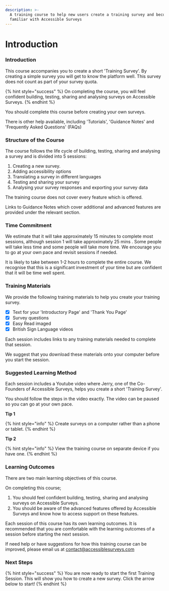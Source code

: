 ```yaml
---
description: >-
  A training course to help new users create a training survey and become
  familiar with Accessible Surveys
---
```


# Introduction

### Introduction

This course accompanies you to create a short 'Training Survey'.  By creating a simple survey you will get to know the platform well.   This survey does not count as part of your survey quota.&#x20;

{% hint style="success" %}
On completing the course, you will feel confident building, testing, sharing and analysing surveys on Accessible Surveys.
{% endhint %}

You should complete this course before creating your own surveys.

There is other help available, including 'Tutorials', 'Guidance Notes' and 'Frequently Asked Questions' (FAQs)

### Structure of the Course

The course follows the life cycle of building, testing, sharing and analysing a survey and is divided into 5 sessions:

1. Creating a new survey.
2. Adding accessibility options&#x20;
3. Translating a survey in different languages
4. Testing and sharing your survey
5. Analysing your survey responses and exporting your survey data

The training course does not cover every feature which is offered.

Links to Guidance Notes which cover additional and advanced features are provided under the relevant section.

### Time Commitment

We estimate that it will take approximately 15 minutes to complete most sessions, although session 1 will take approximately 25 mins . Some people will take less time and some people will take more time. We encourage you to go at your own pace and revisit sessions if needed.

It is likely to take between 1-2 hours to complete the entire course. We recognise that this is a significant investment of your time but are confident that it will be time well spent.

### Training Materials

We provide the following training materials to help you create your training survey.

* [x] Text for your 'Introductory Page' and 'Thank You Page'
* [x] Survey questions
* [x] Easy Read imaged
* [x] British Sign Language videos&#x20;

Each session includes links to any training materials needed to complete that session.

We suggest that you download these materials onto your computer before you start the session.

### Suggested Learning Method

Each session includes a Youtube video where Jerry, one of the Co-Founders of Accessible Surveys, helps you create a short 'Training Survey'.

You should follow the steps in the video exactly. The video can be paused so you can go at your own pace.

**Tip 1**

{% hint style="info" %}
Create surveys on a computer rather than a phone or tablet.
{% endhint %}

**Tip 2**

{% hint style="info" %}
View the training course on separate device if you have one.
{% endhint %}

### Learning Outcomes

There are two main learning objectives of this course.

On completing this course;

1. You should feel confident building, testing, sharing and analysing surveys on Accessible Surveys.
2. You should be aware of the advanced features offered by Accessible Surveys and know how to access support on these features.

Each session of this course has its own learning outcomes. It is recommended that you are comfortable with the learning outcomes of a session before starting the next session.

If need help or have suggestions for how this training course can be improved, please email us at contact@accessiblesurveys.com

### Next Steps

{% hint style="success" %}
You are now ready to start the first Training Session. This will show you how to create a new survey. Click the arrow below to start!
{% endhint %}
